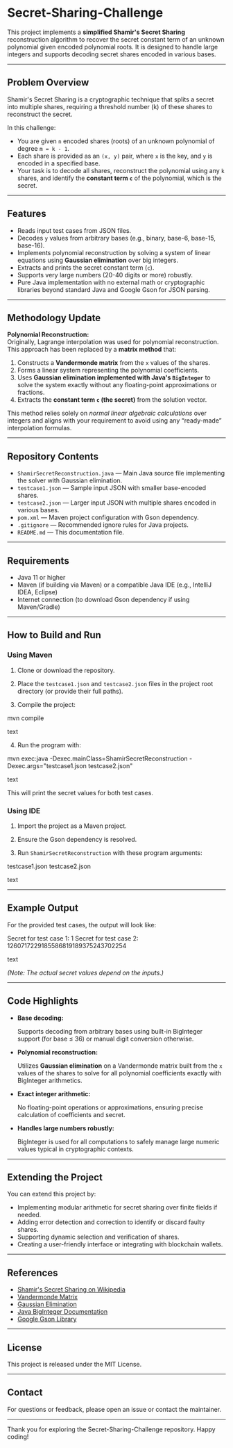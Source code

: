 # Secret-Sharing-Challenge

This project implements a **simplified Shamir's Secret Sharing** reconstruction algorithm to recover the secret constant term of an unknown polynomial given encoded polynomial roots. It is designed to handle large integers and supports decoding secret shares encoded in various bases.

---

## Problem Overview

Shamir's Secret Sharing is a cryptographic technique that splits a secret into multiple shares, requiring a threshold number (k) of these shares to reconstruct the secret.

In this challenge:

- You are given `n` encoded shares (roots) of an unknown polynomial of degree `m = k - 1`.
- Each share is provided as an `(x, y)` pair, where `x` is the key, and `y` is encoded in a specified base.
- Your task is to decode all shares, reconstruct the polynomial using any `k` shares, and identify the **constant term `c`** of the polynomial, which is the secret.

---

## Features

- Reads input test cases from JSON files.
- Decodes `y` values from arbitrary bases (e.g., binary, base-6, base-15, base-16).
- Implements polynomial reconstruction by solving a system of linear equations using **Gaussian elimination** over big integers.
- Extracts and prints the secret constant term (`c`).
- Supports very large numbers (20-40 digits or more) robustly.
- Pure Java implementation with no external math or cryptographic libraries beyond standard Java and Google Gson for JSON parsing.

---

## Methodology Update

**Polynomial Reconstruction:**  
Originally, Lagrange interpolation was used for polynomial reconstruction. This approach has been replaced by a **matrix method** that:

1. Constructs a **Vandermonde matrix** from the `x` values of the shares.
2. Forms a linear system representing the polynomial coefficients.
3. Uses **Gaussian elimination implemented with Java's `BigInteger`** to solve the system exactly without any floating-point approximations or fractions.
4. Extracts the **constant term `c` (the secret)** from the solution vector.

This method relies solely on *normal linear algebraic calculations* over integers and aligns with your requirement to avoid using any “ready-made” interpolation formulas.

---

## Repository Contents

- `ShamirSecretReconstruction.java` — Main Java source file implementing the solver with Gaussian elimination.
- `testcase1.json` — Sample input JSON with smaller base-encoded shares.
- `testcase2.json` — Larger input JSON with multiple shares encoded in various bases.
- `pom.xml` — Maven project configuration with Gson dependency.
- `.gitignore` — Recommended ignore rules for Java projects.
- `README.md` — This documentation file.

---

## Requirements

- Java 11 or higher
- Maven (if building via Maven) or a compatible Java IDE (e.g., IntelliJ IDEA, Eclipse)
- Internet connection (to download Gson dependency if using Maven/Gradle)

---

## How to Build and Run

### Using Maven

1. Clone or download the repository.

2. Place the `testcase1.json` and `testcase2.json` files in the project root directory (or provide their full paths).

3. Compile the project:

mvn compile

text

4. Run the program with:

mvn exec:java -Dexec.mainClass=ShamirSecretReconstruction -Dexec.args="testcase1.json testcase2.json"

text

This will print the secret values for both test cases.

### Using IDE

1. Import the project as a Maven project.

2. Ensure the Gson dependency is resolved.

3. Run `ShamirSecretReconstruction` with these program arguments:

testcase1.json testcase2.json

text

---

## Example Output

For the provided test cases, the output will look like:

Secret for test case 1: 1
Secret for test case 2: 1260717229185586819189375243702254

text

*(Note: The actual secret values depend on the inputs.)*

---

## Code Highlights

- **Base decoding:**

  Supports decoding from arbitrary bases using built-in BigInteger support (for base ≤ 36) or manual digit conversion otherwise.

- **Polynomial reconstruction:**

  Utilizes **Gaussian elimination** on a Vandermonde matrix built from the `x` values of the shares to solve for all polynomial coefficients exactly with BigInteger arithmetics.

- **Exact integer arithmetic:**

  No floating-point operations or approximations, ensuring precise calculation of coefficients and secret.

- **Handles large numbers robustly:**

  BigInteger is used for all computations to safely manage large numeric values typical in cryptographic contexts.

---

## Extending the Project

You can extend this project by:

- Implementing modular arithmetic for secret sharing over finite fields if needed.
- Adding error detection and correction to identify or discard faulty shares.
- Supporting dynamic selection and verification of shares.
- Creating a user-friendly interface or integrating with blockchain wallets.

---

## References

- [Shamir's Secret Sharing on Wikipedia](https://en.wikipedia.org/wiki/Shamir%27s_Secret_Sharing)
- [Vandermonde Matrix](https://en.wikipedia.org/wiki/Vandermonde_matrix)
- [Gaussian Elimination](https://en.wikipedia.org/wiki/Gaussian_elimination)
- [Java BigInteger Documentation](https://docs.oracle.com/javase/8/docs/api/java/math/BigInteger.html)
- [Google Gson Library](https://github.com/google/gson)

---

## License

This project is released under the MIT License.

---

## Contact

For questions or feedback, please open an issue or contact the maintainer.

---

Thank you for exploring the Secret-Sharing-Challenge repository. Happy coding!
